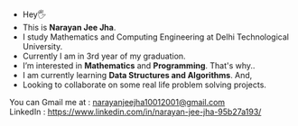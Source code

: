 - Hey🖐
- This is <strong>Narayan Jee Jha</strong>.
- I study Mathematics and Computing Engineering at Delhi Technological University.
- Currently I am in 3rd year of my graduation.
- I’m interested in <strong>Mathematics</strong> and <strong>Programming</strong>. That's why..
- I am currently learning <strong>Data Structures and Algorithms</strong>. And,
- Looking to collaborate on some real life problem solving projects.

You can Gmail me at : narayanjeejha10012001@gmail.com <br>
LinkedIn : https://www.linkedin.com/in/narayan-jee-jha-95b27a193/
<!---
9mpd/9mpd is a ✨ special ✨ repository because its `README.md` (this file) appears on your GitHub profile.
You can click the Preview link to take a look at your changes.
--->

